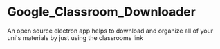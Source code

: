 # Google_Classroom_Downloader
An open source electron app helps to download and organize all of your uni's materials by just using the classrooms link
